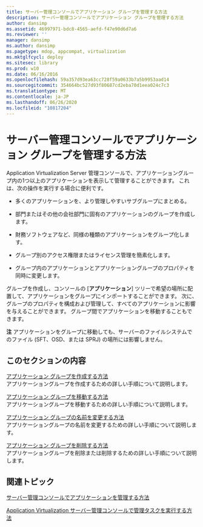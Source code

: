 ```yaml
---
title: サーバー管理コンソールでアプリケーション グループを管理する方法
description: サーバー管理コンソールでアプリケーション グループを管理する方法
author: dansimp
ms.assetid: 46997971-bdc8-4565-aefd-f47e90d6d7a6
ms.reviewer: ''
manager: dansimp
ms.author: dansimp
ms.pagetype: mdop, appcompat, virtualization
ms.mktglfcycl: deploy
ms.sitesec: library
ms.prod: w10
ms.date: 06/16/2016
ms.openlocfilehash: 59a357d93ea63cc728f59a0633b7a5b9953aad14
ms.sourcegitcommit: 354664bc527d93f80687cd2eba70d1eea024c7c3
ms.translationtype: MT
ms.contentlocale: ja-JP
ms.lasthandoff: 06/26/2020
ms.locfileid: "10817204"
---
```

# サーバー管理コンソールでアプリケーション グループを管理する方法


Application Virtualization Server 管理コンソールで、アプリケーショングループ内の1つ以上のアプリケーションを表示して管理することができます。 これは、次の操作を実行する場合に便利です。

-   多くのアプリケーションを、より管理しやすいサブグループにまとめる。

-   部門またはその他の会社部門に固有のアプリケーションのグループを作成します。

-   財務ソフトウェアなど、同様の種類のアプリケーションをグループ化します。

-   グループ別のアクセス権限またはライセンス管理を簡素化します。

-   グループ内のアプリケーションとアプリケーショングループのプロパティを同時に変更します。

グループを作成し、コンソールの [**アプリケーション**] ツリーで希望の場所に配置して、アプリケーションをグループにインポートすることができます。 次に、グループのプロパティを構成および管理して、すべてのアプリケーションに影響を与えることができます。 グループ間でアプリケーションを移動することもできます。

**注** アプリケーションをグループに移動しても、サーバーのファイルシステムでのファイル (SFT、OSD、または SPRJ) の場所には影響しません。

 

## このセクションの内容


<a href="" id="how-to-create-an-application-group"></a>[アプリケーション グループを作成する方法](how-to-create-an-application-group.md)  
アプリケーショングループを作成するための詳しい手順について説明します。

<a href="" id="how-to-move-an-application-group"></a>[アプリケーション グループを移動する方法](how-to-move-an-application-group.md)  
アプリケーショングループを移動するための詳しい手順について説明します。

<a href="" id="how-to-rename-an-application-group"></a>[アプリケーション グループの名前を変更する方法](how-to-rename-an-application-group.md)  
アプリケーショングループの名前を変更するための詳しい手順について説明します。

<a href="" id="how-to-remove-an-application-group"></a>[アプリケーション グループを削除する方法](how-to-remove-an-application-group.md)  
アプリケーショングループを削除または削除するための詳しい手順について説明します。

## 関連トピック


[サーバー管理コンソールでアプリケーションを管理する方法](how-to-manage-applications-in-the-server-management-console.md)

[Application Virtualization サーバー管理コンソールで管理タスクを実行する方法](how-to-perform-administrative-tasks-in-the-application-virtualization-server-management-console.md)

 

 





